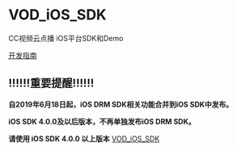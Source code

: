 # VOD_iOS_SDK

CC视频云点播 iOS平台SDK和Demo

[开发指南](https://hdgit.bokecc.com/ccvideo/VOD_iOS_SDK/wikis/home)

## !!!!!!重要提醒!!!!!!

**自2019年6月18日起，iOS DRM SDK相关功能合并到iOS SDK中发布。**

**iOS SDK 4.0.0及以后版本，不再单独发布iOS DRM SDK。**

**请使用 iOS SDK 4.0.0 以上版本** [VOD_iOS_SDK](https://hdgit.bokecc.com/ccvideo/VOD_iOS_SDK/-/releases)
